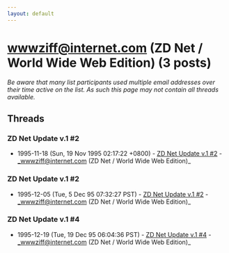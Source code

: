 ```yaml
---
layout: default
---
```


# wwwziff@internet.com (ZD Net / World Wide Web Edition) (3 posts)

_Be aware that many list participants used multiple email addresses over their time active on the list. As such this page may not contain all threads available._

## Threads

### ZD Net Update v.1 #2
+ 1995-11-18 (Sun, 19 Nov 1995 02:17:22 +0800) - [ZD Net Update v.1 #2](/archive/1995/11/c56bfc7f1d08f7859fca7441fca504ea405c7cde656d0597666e38fda1fb0ecc) - _wwwziff@internet.com (ZD Net / World Wide Web Edition)_

### ZD Net Update v.1 #2
+ 1995-12-05 (Tue, 5 Dec 95 07:32:27 PST) - [ZD Net Update v.1 #2](/archive/1995/12/e74d0ab2223a1d6c5df8dca1a6fdb321c23448c18c2c827ff1e5900a1be5e33d) - _wwwziff@internet.com (ZD Net / World Wide Web Edition)_

### ZD Net Update v.1 #4
+ 1995-12-19 (Tue, 19 Dec 95 06:04:36 PST) - [ZD Net Update v.1 #4](/archive/1995/12/d0b601eecd5b1aef6d17a83108cc8127ec534e1c6e9bd2f053b1e45332d47dd1) - _wwwziff@internet.com (ZD Net / World Wide Web Edition)_


